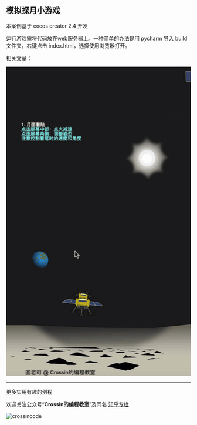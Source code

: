 ## 模拟探月小游戏

本案例基于 cocos creator 2.4 开发

运行游戏需将代码放在web服务器上。一种简单的办法是用 pycharm 导入 build 文件夹，右键点击 index.html，选择使用浏览器打开。

相关文章：

![crossincode](play.gif)



------

更多实用有趣的例程

欢迎关注公众号“**Crossin的编程教室**”及同名 [知乎专栏](https://zhuanlan.zhihu.com/crossin)

![crossincode](../crossin-logo.png)

